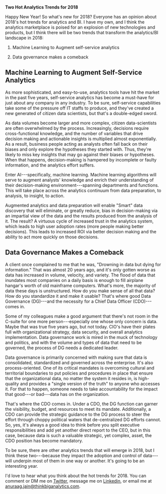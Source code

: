 **Two Hot Analytics Trends for 2018**

Happy New Year! So what's new for 2018? Everyone has an opinion about
2018's hot trends for analytics and BI. I have my own, and I think the
analytics marketplace is poised for an explosion of new technologies and
products, but I think there will be two trends that transform the
analytics/BI landscape in 2018:

1.  Machine Learning to Augment self-service analytics

2.  Data governance makes a comeback

Machine Learning to Augment Self-Service Analytics
--------------------------------------------------

As more sophisticated, and easy-to-use, analytics tools have hit the
market in the past five years, self-service analytics has become a
must-have for just about any company in any industry. To be sure,
self-service capabilities take some of the pressure off IT staffs to
produce, and they've created a new generated of citizen data scientists,
but that's a double-edged sword.

As data volumes become larger and more complex, citizen data-scientists
are often overwhelmed by the process. Increasingly, decisions require
cross-functional knowledge, and the number of variables that drive
decision making and actionable insights is multiplied almost
exponentially. As a result, business people acting as analysts often
fall back on their biases and only explore the hypotheses they started
with. Thus, they're likely to miss key insights that may go against
their biases or hypotheses. When that happens, decision-making is
hampered by incomplete or faulty information, and the analytics effort
suffers.

Enter AI---specifically, machine learning. Machine learning algorithms
will serve to augment analysts' knowledge and enrich their understanding
of their decision-making environment---spanning departments and
functions. This will take place across the analytics continuum from data
preparation, to analysis, to insight, to action.

Augmented analytics and data preparation will enable "Smart" data
discovery that will eliminate, or greatly reduce, bias in
decision-making via an impartial view of the data and the results
produced from the analysis of it. The result? A virtuous cycle of
increased trust in the analytics system, which leads to high user
adoption rates (more people making better decisions). This leads to
increased ROI via better decision making and the ability to act more
quickly on those decisions.

Data Governance Makes a Comeback
--------------------------------

A client once complained to me that he was, "Drowning in data but dying
for information." That was almost 20 years ago, and it's only gotten
worse as data has increased in volume, velocity, and variety. The flood
of data that inundates most companies on a daily basis is enough to fill
airplane hangar's worth of old mainframe computers. What's more, the
majority of data these days is unstructured. How do you make sense of
all that data? How do you standardize it and make it usable? That's
where good Data Governance (DG)---and the necessity for a Chief Data
Officer (CDO)---comes in.

Some of my colleagues make a good argument that there's not room in the
C-suite for one more person---especially one whose only concern is data.
Maybe that was true five years ago, but not today. CIO's have their
plates full with organizational strategy, data security, and overall
analytics implementation. Data governance work is mired in the muck of
technology and politics, and with the volume and types of data that need
to be governed, the process of DG needs a dedicated leader.

Data governance is primarily concerned with making sure that data is
consolidated, standardized and governed across the enterprise. It's also
process-oriented. One of its critical mandates is overcoming cultural
and territorial boundaries to put policies and procedures in place that
ensure that the organizational data, no matter the system it resides in,
is high-quality and provides a "single version of the truth" to anyone
who accesses it. For that to happen, someone needs to take
accountability for the impact that good---or bad---data has on the
organization.

That's where the CDO comes in. Under a CDO, the DG function can garner
the visibility, budget, and resources to meet its mandate. Additionally,
a CDO can provide the strategic guidance to the DG process to steer the
effort through choppy political waters that de-centralized DG efforts
cannot. So, yes, it's always a good idea to think before you split
executive responsibilities and add yet another direct report to the CEO,
but in this case, because data is such a valuable strategic, yet
complex, asset, the CDO position has become mandatory.

To be sure, there are other analytics trends that will emerge in 2018,
but I think these two---because they impact the adoption and control of
data---will underpin most of them in one way or another. It's going to
be an interesting year.

I'd love to hear what you think about the hot trends for 2018. You can
comment or DM me on [Twitter](https://twitter.com/dinojain), message me
on [Linkedin](https://www.linkedin.com/in/anujain/), or email me at
<anuraag.jain@thinkbiganalytics.com>.
